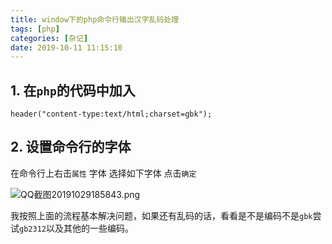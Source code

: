 ```yaml
---
title: window下的php命令行输出汉字乱码处理
tags: [php]
categories: [杂记]
date: 2019-10-11 11:15:10
---
```


## 1. 在`php`的代码中加入

    header("content-type:text/html;charset=gbk");
    
## 2. 设置命令行的字体
在命令行上右击`属性` 字体 选择如下字体 点击`确定`


![QQ截图20191029185843.png](https://i.loli.net/2019/10/29/psCeirqRdYo4HFz.png)

我按照上面的流程基本解决问题，如果还有乱码的话，看看是不是编码不是`gbk`尝试`gb2312`以及其他的一些编码。